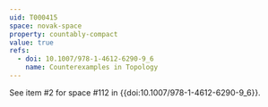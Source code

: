 ```yaml
---
uid: T000415
space: novak-space
property: countably-compact
value: true
refs:
  - doi: 10.1007/978-1-4612-6290-9_6
    name: Counterexamples in Topology
---
```

See item #2 for space #112 in {{doi:10.1007/978-1-4612-6290-9_6}}.
